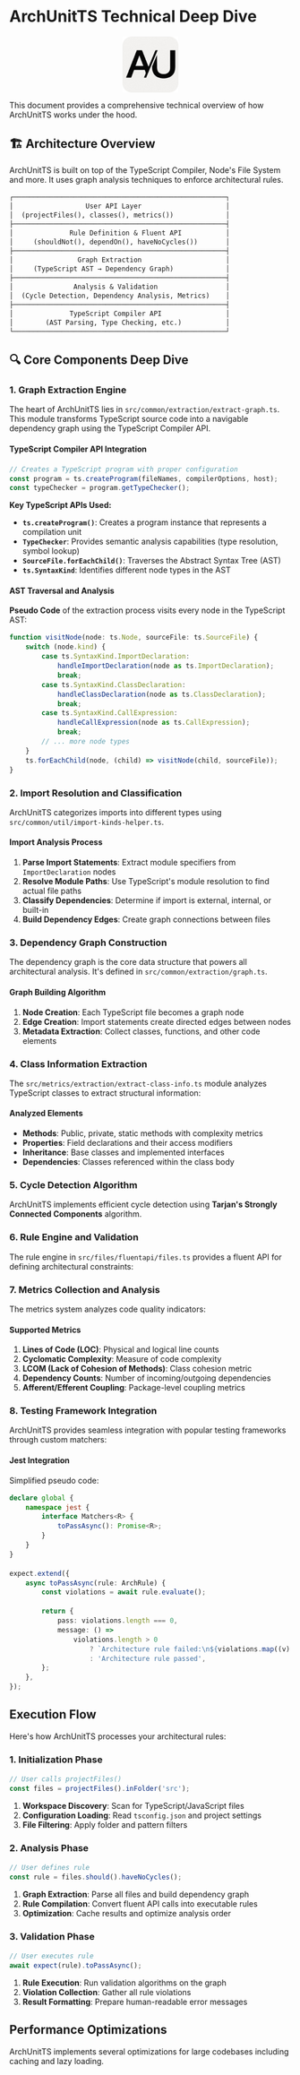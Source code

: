 # ArchUnitTS Technical Deep Dive

<div align="center">
  <img align="center" src="../assets/logo-rounded.png" width="100" height="100" alt="ArchUnitTS Logo">
</div>

<p></p>

This document provides a comprehensive technical overview of how ArchUnitTS works under the hood.

## 🏗️ Architecture Overview

ArchUnitTS is built on top of the TypeScript Compiler, Node's File System and more. It uses graph analysis techniques to enforce architectural rules.

```
┌─────────────────────────────────────────────────────┐
│                  User API Layer                     │
│  (projectFiles(), classes(), metrics())             │
├─────────────────────────────────────────────────────┤
│              Rule Definition & Fluent API           │
│     (shouldNot(), dependOn(), haveNoCycles())       │
├─────────────────────────────────────────────────────┤
│                Graph Extraction                     │
│     (TypeScript AST → Dependency Graph)             │
├─────────────────────────────────────────────────────┤
│               Analysis & Validation                 │
│  (Cycle Detection, Dependency Analysis, Metrics)    │
├─────────────────────────────────────────────────────┤
│              TypeScript Compiler API                │
│        (AST Parsing, Type Checking, etc.)           │
└─────────────────────────────────────────────────────┘
```

## 🔍 Core Components Deep Dive

### 1. Graph Extraction Engine

The heart of ArchUnitTS lies in `src/common/extraction/extract-graph.ts`. This module transforms TypeScript source code into a navigable dependency graph using the TypeScript Compiler API.

#### TypeScript Compiler API Integration

```typescript
// Creates a TypeScript program with proper configuration
const program = ts.createProgram(fileNames, compilerOptions, host);
const typeChecker = program.getTypeChecker();
```

**Key TypeScript APIs Used:**

- **`ts.createProgram()`**: Creates a program instance that represents a compilation unit
- **`TypeChecker`**: Provides semantic analysis capabilities (type resolution, symbol lookup)
- **`SourceFile.forEachChild()`**: Traverses the Abstract Syntax Tree (AST)
- **`ts.SyntaxKind`**: Identifies different node types in the AST

#### AST Traversal and Analysis

**Pseudo Code** of the extraction process visits every node in the TypeScript AST:

```typescript
function visitNode(node: ts.Node, sourceFile: ts.SourceFile) {
	switch (node.kind) {
		case ts.SyntaxKind.ImportDeclaration:
			handleImportDeclaration(node as ts.ImportDeclaration);
			break;
		case ts.SyntaxKind.ClassDeclaration:
			handleClassDeclaration(node as ts.ClassDeclaration);
			break;
		case ts.SyntaxKind.CallExpression:
			handleCallExpression(node as ts.CallExpression);
			break;
		// ... more node types
	}
	ts.forEachChild(node, (child) => visitNode(child, sourceFile));
}
```

### 2. Import Resolution and Classification

ArchUnitTS categorizes imports into different types using `src/common/util/import-kinds-helper.ts`.

#### Import Analysis Process

1. **Parse Import Statements**: Extract module specifiers from `ImportDeclaration` nodes
2. **Resolve Module Paths**: Use TypeScript's module resolution to find actual file paths
3. **Classify Dependencies**: Determine if import is external, internal, or built-in
4. **Build Dependency Edges**: Create graph connections between files

### 3. Dependency Graph Construction

The dependency graph is the core data structure that powers all architectural analysis. It's defined in `src/common/extraction/graph.ts`.

#### Graph Building Algorithm

1. **Node Creation**: Each TypeScript file becomes a graph node
2. **Edge Creation**: Import statements create directed edges between nodes
3. **Metadata Extraction**: Collect classes, functions, and other code elements

### 4. Class Information Extraction

The `src/metrics/extraction/extract-class-info.ts` module analyzes TypeScript classes to extract structural information:

#### Analyzed Elements

- **Methods**: Public, private, static methods with complexity metrics
- **Properties**: Field declarations and their access modifiers
- **Inheritance**: Base classes and implemented interfaces
- **Dependencies**: Classes referenced within the class body

### 5. Cycle Detection Algorithm

ArchUnitTS implements efficient cycle detection using **Tarjan's Strongly Connected Components** algorithm.

### 6. Rule Engine and Validation

The rule engine in `src/files/fluentapi/files.ts` provides a fluent API for defining architectural constraints:

### 7. Metrics Collection and Analysis

The metrics system analyzes code quality indicators:

#### Supported Metrics

1. **Lines of Code (LOC)**: Physical and logical line counts
2. **Cyclomatic Complexity**: Measure of code complexity
3. **LCOM (Lack of Cohesion of Methods)**: Class cohesion metric
4. **Dependency Counts**: Number of incoming/outgoing dependencies
5. **Afferent/Efferent Coupling**: Package-level coupling metrics

### 8. Testing Framework Integration

ArchUnitTS provides seamless integration with popular testing frameworks through custom matchers:

#### Jest Integration

Simplified pseudo code:

```typescript
declare global {
	namespace jest {
		interface Matchers<R> {
			toPassAsync(): Promise<R>;
		}
	}
}

expect.extend({
	async toPassAsync(rule: ArchRule) {
		const violations = await rule.evaluate();

		return {
			pass: violations.length === 0,
			message: () =>
				violations.length > 0
					? `Architecture rule failed:\n${violations.map((v) => v.message).join('\n')}`
					: 'Architecture rule passed',
		};
	},
});
```

## Execution Flow

Here's how ArchUnitTS processes your architectural rules:

### 1. Initialization Phase

```typescript
// User calls projectFiles()
const files = projectFiles().inFolder('src');
```

1. **Workspace Discovery**: Scan for TypeScript/JavaScript files
2. **Configuration Loading**: Read `tsconfig.json` and project settings
3. **File Filtering**: Apply folder and pattern filters

### 2. Analysis Phase

```typescript
// User defines rule
const rule = files.should().haveNoCycles();
```

1. **Graph Extraction**: Parse all files and build dependency graph
2. **Rule Compilation**: Convert fluent API calls into executable rules
3. **Optimization**: Cache results and optimize analysis order

### 3. Validation Phase

```typescript
// User executes rule
await expect(rule).toPassAsync();
```

1. **Rule Execution**: Run validation algorithms on the graph
2. **Violation Collection**: Gather all rule violations
3. **Result Formatting**: Prepare human-readable error messages

## Performance Optimizations

ArchUnitTS implements several optimizations for large codebases including caching and lazy loading.
